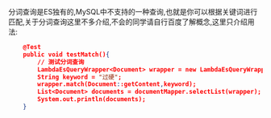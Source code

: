 分词查询是ES独有的,MySQL中不支持的一种查询,也就是你可以根据关键词进行匹配,关于分词查询这里不多介绍,不会的同学请自行百度了解概念,这里只介绍用法:
```json
    @Test
    public void testMatch(){
        // 测试分词查询
        LambdaEsQueryWrapper<Document> wrapper = new LambdaEsQueryWrapper<>();
        String keyword = "过硬";
        wrapper.match(Document::getContent,keyword);
        List<Document> documents = documentMapper.selectList(wrapper);
        System.out.println(documents);
    }
```
